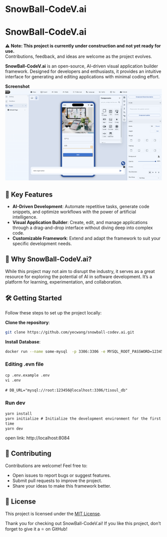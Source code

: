 
# SnowBall-CodeV.ai

# SnowBall-CodeV.ai

⚠️ **Note: This project is currently under construction and not yet ready for use.**  
Contributions, feedback, and ideas are welcome as the project evolves.

**SnowBall-CodeV.ai** is an open-source, AI-driven visual application builder framework. Designed for developers and enthusiasts, it provides an intuitive interface for generating and editing applications with minimal coding effort.

**Screenshot**
![Screenshot](/Screenshot.png)


## 🚀 Key Features
- **AI-Driven Development**: Automate repetitive tasks, generate code snippets, and optimize workflows with the power of artificial intelligence.
- **Visual Application Builder**: Create, edit, and manage applications through a drag-and-drop interface without diving deep into complex code.
- **Customizable Framework**: Extend and adapt the framework to suit your specific development needs.

## 🎯 Why SnowBall-CodeV.ai?
While this project may not aim to disrupt the industry, it serves as a great resource for exploring the potential of AI in software development. It’s a platform for learning, experimentation, and collaboration.

## 🛠️ Getting Started

Follow these steps to set up the project locally:

 **Clone the repository**:  
   ```bash
   git clone https://github.com/yecwang/snowball-codev.ai.git
   ```
**Install Database**:
      
   ```bash
   docker run --name some-mysql  -p 3306:3306 -e MYSQL_ROOT_PASSWORD=123456 -d mysql:8.0
   ```

### Editing .evn file

```
cp .env.example .env
vi .env

# DB_URL="mysql://root:123456@localhost:3306/tisoul_db"
```

### Run dev

```
yarn install
yarn initialize # Initialize the development environment for the first time
yarn dev
```



open link: http://localhost:8084



## 🤝 Contributing

Contributions are welcome! Feel free to:
- Open issues to report bugs or suggest features.
- Submit pull requests to improve the project.
- Share your ideas to make this framework better.

## 📄 License

This project is licensed under the [MIT License](LICENSE).

Thank you for checking out SnowBall-CodeV.ai! If you like this project, don’t forget to give it a ⭐ on GitHub!
